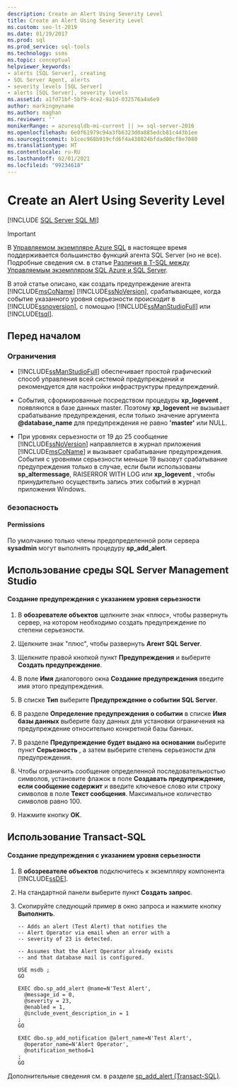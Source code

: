 ```yaml
---
description: Create an Alert Using Severity Level
title: Create an Alert Using Severity Level
ms.custom: seo-lt-2019
ms.date: 01/19/2017
ms.prod: sql
ms.prod_service: sql-tools
ms.technology: ssms
ms.topic: conceptual
helpviewer_keywords:
- alerts [SQL Server], creating
- SQL Server Agent, alerts
- severity levels [SQL Server]
- alerts [SQL Server], severity levels
ms.assetid: a1fd71bf-5bf9-4ce2-9a1d-032576a4a6e9
author: markingmyname
ms.author: maghan
ms.reviewer: ''
monikerRange: = azuresqldb-mi-current || >= sql-server-2016
ms.openlocfilehash: 6e0f61979c94a3fb6323d0a885edcb81c443b1ee
ms.sourcegitcommit: b1cec968b919cfd6f4a438024bfdad00cf8e7080
ms.translationtype: HT
ms.contentlocale: ru-RU
ms.lasthandoff: 02/01/2021
ms.locfileid: "99234618"
---
```

# <a name="create-an-alert-using-severity-level"></a>Create an Alert Using Severity Level
[!INCLUDE [SQL Server SQL MI](../../includes/applies-to-version/sql-asdbmi.md)]

> [!IMPORTANT]  
> В [Управляемом экземпляре Azure SQL](/azure/sql-database/sql-database-managed-instance) в настоящее время поддерживается большинство функций агента SQL Server (но не все). Подробные сведения см. в статье [Различия в T-SQL между Управляемым экземпляром SQL Azure и SQL Server](/azure/sql-database/sql-database-managed-instance-transact-sql-information#sql-server-agent).

В этой статье описано, как создать предупреждение агента [!INCLUDE[msCoName](../../includes/msconame_md.md)] [!INCLUDE[ssNoVersion](../../includes/ssnoversion-md.md)], срабатывающее, когда событие указанного уровня серьезности происходит в [!INCLUDE[ssnoversion](../../includes/ssnoversion-md.md)], с помощью [!INCLUDE[ssManStudioFull](../../includes/ssmanstudiofull-md.md)] или [!INCLUDE[tsql](../../includes/tsql-md.md)].  
  
## <a name="before-you-begin"></a><a name="BeforeYouBegin"></a>Перед началом  
  
### <a name="limitations-and-restrictions"></a><a name="Restrictions"></a>Ограничения  
  
-   [!INCLUDE[ssManStudioFull](../../includes/ssmanstudiofull-md.md)] обеспечивает простой графический способ управления всей системой предупреждений и рекомендуется для настройки инфраструктуры предупреждений.  
  
-   События, сформированные посредством процедуры **xp_logevent** , появляются в базе данных master. Поэтому **xp_logevent** не вызывает срабатывание предупреждения, если только значение аргумента **\@database_name** для предупреждения не равно **'master'** или NULL.  
  
-   При уровнях серьезности от 19 до 25 сообщение [!INCLUDE[ssNoVersion](../../includes/ssnoversion-md.md)] направляется в журнал приложения [!INCLUDE[msCoName](../../includes/msconame_md.md)] и вызывает срабатывание предупреждения. События с уровнями серьезности меньше 19 вызовут срабатывание предупреждения только в случае, если были использованы **sp_altermessage**, RAISERROR WITH LOG или **xp_logevent** , чтобы принудительно осуществить запись этих событий в журнал приложения Windows.  
  
### <a name="security"></a><a name="Security"></a>безопасность  
  
#### <a name="permissions"></a><a name="Permissions"></a>Permissions  
По умолчанию только члены предопределенной роли сервера **sysadmin** могут выполнять процедуру **sp_add_alert**.  
  
## <a name="using-sql-server-management-studio"></a><a name="SSMSProcedure"></a>Использование среды SQL Server Management Studio  
  
#### <a name="to-create-an-alert-using-severity-level"></a>Создание предупреждения с указанием уровня серьезности  
  
1.  В **обозревателе объектов** щелкните знак «плюс», чтобы развернуть сервер, на котором необходимо создать предупреждение по степени серьезности.  
  
2.  Щелкните знак "плюс", чтобы развернуть **Агент SQL Server**.  
  
3.  Щелкните правой кнопкой пункт **Предупреждения** и выберите **Создать предупреждение**.  
  
4.  В поле **Имя** диалогового окна **Создание предупреждения** введите имя этого предупреждения.  
  
5.  В списке **Тип** выберите **Предупреждение о событии SQL Server**.  
  
6.  В разделе **Определение предупреждения о событии** в списке **Имя базы данных** выберите базу данных для установки ограничения на предупреждение относительно конкретной базы банных.  
  
7.  В разделе **Предупреждение будет выдано на основании** выберите пункт **Серьезность** , а затем выберите степень серьезности для предупреждения.  
  
8.  Чтобы ограничить сообщение определенной последовательностью символов, установите флажок в поле **Создавать предупреждение, если сообщение содержит** и введите ключевое слово или строку символов в поле **Текст сообщения**. Максимальное количество символов равно 100.  
  
9. Нажмите кнопку **OK**.  
  
## <a name="using-transact-sql"></a><a name="TsqlProcedure"></a>Использование Transact-SQL  
  
#### <a name="to-create-an-alert-using-severity-level"></a>Создание предупреждения с указанием уровня серьезности  
  
1.  В **обозревателе объектов** подключитесь к экземпляру компонента [!INCLUDE[ssDE](../../includes/ssde_md.md)].  
  
2.  На стандартной панели выберите пункт **Создать запрос**.  
  
3.  Скопируйте следующий пример в окно запроса и нажмите кнопку **Выполнить**.  
  
    ```  
    -- Adds an alert (Test Alert) that notifies the
    -- Alert Operator via email when an error with a 
    -- severity of 23 is detected.
    
    -- Assumes that the Alert Operator already exists 
    -- and that database mail is configured.
    
    USE msdb ;  
    GO  
  
    EXEC dbo.sp_add_alert @name=N'Test Alert', 
      @message_id = 0, 
      @severity = 23, 
      @enabled = 1, 
      @include_event_description_in = 1
    ;
    GO
    
    EXEC dbo.sp_add_notification @alert_name=N'Test Alert',
      @operator_name=N'Alert Operator',
      @notification_method=1
    ;
    GO

    ```  
  
Дополнительные сведения см. в разделе [sp_add_alert (Transact-SQL)](../../relational-databases/system-stored-procedures/sp-add-alert-transact-sql.md).  
